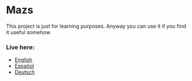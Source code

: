 # Mazs

This project is just for learning purposes. Anyway you can use it if you find it useful somehow.

### Live here:

* [English](http://naoxink.epizy.com/mazs2?lang=en)
* [Español](http://naoxink.epizy.com/mazs2?lang=es)
* [Deutsch](http://naoxink.epizy.com/mazs2?lang=de)
